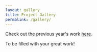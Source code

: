 ```yaml
---
layout: gallery
title: Project Gallery
permalink: /gallery/
---
```

Check out the previous year's work [here](https://cstl-kaist.github.io/cs374-2024-spring/gallery/).

To be filled with your great work!
